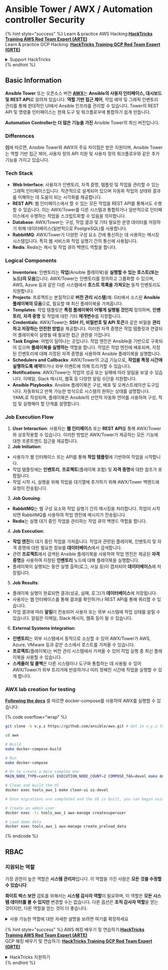 # Ansible Tower / AWX / Automation controller Security

{% hint style="success" %}
Learn & practice AWS Hacking:<img src="../.gitbook/assets/image (1) (1) (1) (1).png" alt="" data-size="line">[**HackTricks Training AWS Red Team Expert (ARTE)**](https://training.hacktricks.xyz/courses/arte)<img src="../.gitbook/assets/image (1) (1) (1) (1).png" alt="" data-size="line">\
Learn & practice GCP Hacking: <img src="../.gitbook/assets/image (2) (1).png" alt="" data-size="line">[**HackTricks Training GCP Red Team Expert (GRTE)**<img src="../.gitbook/assets/image (2) (1).png" alt="" data-size="line">](https://training.hacktricks.xyz/courses/grte)

<details>

<summary>Support HackTricks</summary>

* Check the [**subscription plans**](https://github.com/sponsors/carlospolop)!
* **Join the** 💬 [**Discord group**](https://discord.gg/hRep4RUj7f) or the [**telegram group**](https://t.me/peass) or **follow** us on **Twitter** 🐦 [**@hacktricks\_live**](https://twitter.com/hacktricks_live)**.**
* **Share hacking tricks by submitting PRs to the** [**HackTricks**](https://github.com/carlospolop/hacktricks) and [**HackTricks Cloud**](https://github.com/carlospolop/hacktricks-cloud) github repos.

</details>
{% endhint %}

## Basic Information

**Ansible Tower** 또는 오픈소스 버전 [**AWX**](https://github.com/ansible/awx)는 **Ansible의 사용자 인터페이스, 대시보드 및 REST API**로 알려져 있습니다. **역할 기반 접근 제어**, 작업 예약 및 그래픽 인벤토리 관리를 통해 현대적인 UI에서 Ansible 인프라를 관리할 수 있습니다. Tower의 REST API 및 명령줄 인터페이스는 현재 도구 및 워크플로우에 통합하기 쉽게 만듭니다.

**Automation Controller는 더 많은 기능을 가진** Ansible Tower의 최신 버전입니다.

### Differences

[**이**](https://blog.devops.dev/ansible-tower-vs-awx-under-the-hood-65cfec78db00)에 따르면, Ansible Tower와 AWX의 주요 차이점은 받은 지원이며, Ansible Tower는 역할 기반 접근 제어, 사용자 정의 API 지원 및 사용자 정의 워크플로우와 같은 추가 기능을 가지고 있습니다.

### Tech Stack

* **Web Interface**: 사용자가 인벤토리, 자격 증명, 템플릿 및 작업을 관리할 수 있는 그래픽 인터페이스입니다. 직관적으로 설계되어 있으며 자동화 작업의 상태와 결과를 이해하는 데 도움이 되는 시각화를 제공합니다.
* **REST API**: 웹 인터페이스에서 할 수 있는 모든 작업을 REST API를 통해서도 수행할 수 있습니다. 이는 AWX/Tower를 다른 시스템과 통합하거나 일반적으로 인터페이스에서 수행하는 작업을 스크립트화할 수 있음을 의미합니다.
* **Database**: AWX/Tower는 구성, 작업 결과 및 기타 필요한 운영 데이터를 저장하기 위해 데이터베이스(일반적으로 PostgreSQL)를 사용합니다.
* **RabbitMQ**: AWX/Tower가 다양한 구성 요소 간에 통신하는 데 사용하는 메시징 시스템입니다. 특히 웹 서비스와 작업 실행기 간의 통신에 사용됩니다.
* **Redis**: Redis는 캐시 및 작업 큐의 백엔드 역할을 합니다.

### Logical Components

* **Inventories**: 인벤토리는 **작업**(Ansible 플레이북)을 **실행할 수 있는 호스트(또는 노드)의 모음**입니다. AWX/Tower는 인벤토리를 정의하고 그룹화할 수 있으며, AWS, Azure 등과 같은 다른 시스템에서 **호스트 목록을 가져오는** 동적 인벤토리도 지원합니다.
* **Projects**: 프로젝트는 본질적으로 **버전 관리 시스템**(예: Git)에서 소스된 **Ansible 플레이북의 모음**으로, 필요할 때 최신 플레이북을 가져옵니다.
* **Templates**: 작업 템플릿은 **특정 플레이북이 어떻게 실행될 것인지** 정의하며, **인벤토리**, **자격 증명** 및 작업에 대한 기타 **매개변수**를 지정합니다.
* **Credentials**: AWX/Tower는 **SSH 키, 비밀번호 및 API 토큰**과 같은 비밀을 **관리하고 저장하는 안전한 방법**을 제공합니다. 이러한 자격 증명은 작업 템플릿과 연결되어 플레이북이 실행될 때 필요한 접근 권한을 가집니다.
* **Task Engine**: 마법이 일어나는 곳입니다. 작업 엔진은 Ansible을 기반으로 구축되어 있으며 **플레이북을 실행하는** 역할을 합니다. 작업은 작업 엔진에 배포되며, 지정된 인벤토리에 대해 지정된 자격 증명을 사용하여 Ansible 플레이북을 실행합니다.
* **Schedulers and Callbacks**: AWX/Tower의 고급 기능으로, **작업을 특정 시간에 실행하도록 예약**하거나 외부 이벤트에 의해 트리거할 수 있습니다.
* **Notifications**: AWX/Tower는 작업의 성공 또는 실패에 따라 알림을 보낼 수 있습니다. 이메일, Slack 메시지, 웹훅 등 다양한 알림 수단을 지원합니다.
* **Ansible Playbooks**: Ansible 플레이북은 구성, 배포 및 오케스트레이션 도구입니다. 자동화되고 반복 가능한 방식으로 시스템의 원하는 상태를 설명합니다. YAML로 작성되며, 플레이북은 Ansible의 선언적 자동화 언어를 사용하여 구성, 작업 및 실행해야 할 단계를 설명합니다.

### Job Execution Flow

1. **User Interaction**: 사용자는 **웹 인터페이스** 또는 **REST API**를 통해 AWX/Tower와 상호작용할 수 있습니다. 이러한 방법은 AWX/Tower가 제공하는 모든 기능에 대한 프론트엔드 접근을 제공합니다.
2. **Job Initiation**:
* 사용자가 웹 인터페이스 또는 API를 통해 **작업 템플릿**에 기반하여 작업을 시작합니다.
* 작업 템플릿에는 **인벤토리**, **프로젝트**(플레이북 포함) 및 **자격 증명**에 대한 참조가 포함됩니다.
* 작업 시작 시, 실행을 위해 작업을 대기열에 추가하기 위해 AWX/Tower 백엔드에 요청이 전송됩니다.
3. **Job Queuing**:
* **RabbitMQ**는 웹 구성 요소와 작업 실행기 간의 메시징을 처리합니다. 작업이 시작되면 RabbitMQ를 사용하여 작업 엔진에 메시지가 전송됩니다.
* **Redis**는 실행 대기 중인 작업을 관리하는 작업 큐의 백엔드 역할을 합니다.
4. **Job Execution**:
* **작업 엔진**이 대기 중인 작업을 가져옵니다. 작업과 관련된 플레이북, 인벤토리 및 자격 증명에 대한 필요한 정보를 **데이터베이스**에서 검색합니다.
* 관련 **프로젝트**에서 검색된 Ansible 플레이북을 사용하여 작업 엔진은 제공된 **자격 증명**을 사용하여 지정된 **인벤토리** 노드에 대해 플레이북을 실행합니다.
* 플레이북이 실행되는 동안 실행 출력(로그, 사실 등)이 캡처되어 **데이터베이스**에 저장됩니다.
5. **Job Results**:
* 플레이북 실행이 완료되면 결과(성공, 실패, 로그)가 **데이터베이스**에 저장됩니다.
* 사용자는 웹 인터페이스를 통해 결과를 확인하거나 REST API를 통해 쿼리할 수 있습니다.
* 작업 결과에 따라 **알림**이 전송되어 사용자 또는 외부 시스템에 작업 상태를 알릴 수 있습니다. 알림은 이메일, Slack 메시지, 웹훅 등이 될 수 있습니다.
6. **External Systems Integration**:
* **인벤토리**는 외부 시스템에서 동적으로 소싱할 수 있어 AWX/Tower가 AWS, Azure, VMware 등과 같은 소스에서 호스트를 가져올 수 있습니다.
* **프로젝트**(플레이북)는 버전 관리 시스템에서 가져올 수 있어 작업 실행 중 최신 플레이북을 사용할 수 있습니다.
* **스케줄러 및 콜백**은 다른 시스템이나 도구와 통합하는 데 사용될 수 있어 AWX/Tower가 외부 트리거에 반응하거나 미리 정해진 시간에 작업을 실행할 수 있게 합니다.

### AWX lab creation for testing

[**Following the docs**](https://github.com/ansible/awx/blob/devel/tools/docker-compose/README.md) 를 따르면 docker-compose를 사용하여 AWX를 실행할 수 있습니다:

{% code overflow="wrap" %}
```bash
git clone -b x.y.z https://github.com/ansible/awx.git # Get in x.y.z the latest release version

cd awx

# Build
make docker-compose-build

# Run
make docker-compose

# Or to create a more complex env
MAIN_NODE_TYPE=control EXECUTION_NODE_COUNT=2 COMPOSE_TAG=devel make docker-compose

# Clean and build the UI
docker exec tools_awx_1 make clean-ui ui-devel

# Once migrations are completed and the UI is built, you can begin using AWX. The UI can be reached in your browser at https://localhost:8043/#/home, and the API can be found at https://localhost:8043/api/v2.

# Create an admin user
docker exec -ti tools_awx_1 awx-manage createsuperuser

# Load demo data
docker exec tools_awx_1 awx-manage create_preload_data
```
{% endcode %}

## RBAC

### 지원되는 역할

가장 권한이 높은 역할은 **시스템 관리자**입니다. 이 역할을 가진 사람은 **모든 것을 수정할 수 있습니다**.

**화이트 박스 보안** 검토를 위해서는 **시스템 감사자 역할**이 필요하며, 이 역할은 **모든 시스템 데이터를 볼 수 있지만** 변경할 수는 없습니다. 다른 옵션은 **조직 감사자 역할**을 얻는 것이지만, 다른 역할을 얻는 것이 더 좋습니다.

<details>

<summary>사용 가능한 역할에 대한 자세한 설명을 보려면 여기를 확장하세요</summary>

1. **시스템 관리자**:
* 시스템의 모든 리소스에 접근하고 수정할 수 있는 슈퍼유저 역할입니다.
* 모든 조직, 팀, 프로젝트, 인벤토리, 작업 템플릿 등을 관리할 수 있습니다.
2. **시스템 감사자**:
* 이 역할을 가진 사용자는 모든 시스템 데이터를 볼 수 있지만 변경할 수는 없습니다.
* 이 역할은 준수 및 감독을 위해 설계되었습니다.
3. **조직 역할**:
* **관리자**: 조직의 리소스에 대한 전체 제어.
* **감사자**: 조직의 리소스에 대한 보기 전용 접근.
* **회원**: 특정 권한 없이 조직의 기본 회원.
* **실행**: 조직 내에서 작업 템플릿을 실행할 수 있습니다.
* **읽기**: 조직의 리소스를 볼 수 있습니다.
4. **프로젝트 역할**:
* **관리자**: 프로젝트를 관리하고 수정할 수 있습니다.
* **사용**: 작업 템플릿에서 프로젝트를 사용할 수 있습니다.
* **업데이트**: SCM(소스 제어)을 사용하여 프로젝트를 업데이트할 수 있습니다.
5. **인벤토리 역할**:
* **관리자**: 인벤토리를 관리하고 수정할 수 있습니다.
* **Ad Hoc**: 인벤토리에서 Ad Hoc 명령을 실행할 수 있습니다.
* **업데이트**: 인벤토리 소스를 업데이트할 수 있습니다.
* **사용**: 작업 템플릿에서 인벤토리를 사용할 수 있습니다.
* **읽기**: 보기 전용 접근.
6. **작업 템플릿 역할**:
* **관리자**: 작업 템플릿을 관리하고 수정할 수 있습니다.
* **실행**: 작업을 실행할 수 있습니다.
* **읽기**: 보기 전용 접근.
7. **자격 증명 역할**:
* **관리자**: 자격 증명을 관리하고 수정할 수 있습니다.
* **사용**: 작업 템플릿이나 기타 관련 리소스에서 자격 증명을 사용할 수 있습니다.
* **읽기**: 보기 전용 접근.
8. **팀 역할**:
* **회원**: 팀의 일원이지만 특정 권한이 없습니다.
* **관리자**: 팀의 구성원 및 관련 리소스를 관리할 수 있습니다.
9. **워크플로우 역할**:
* **관리자**: 워크플로우를 관리하고 수정할 수 있습니다.
* **실행**: 워크플로우를 실행할 수 있습니다.
* **읽기**: 보기 전용 접근.

</details>

{% hint style="success" %}
AWS 해킹 배우기 및 연습하기:<img src="../.gitbook/assets/image (1) (1) (1) (1).png" alt="" data-size="line">[**HackTricks Training AWS Red Team Expert (ARTE)**](https://training.hacktricks.xyz/courses/arte)<img src="../.gitbook/assets/image (1) (1) (1) (1).png" alt="" data-size="line">\
GCP 해킹 배우기 및 연습하기: <img src="../.gitbook/assets/image (2) (1).png" alt="" data-size="line">[**HackTricks Training GCP Red Team Expert (GRTE)**<img src="../.gitbook/assets/image (2) (1).png" alt="" data-size="line">](https://training.hacktricks.xyz/courses/grte)

<details>

<summary>HackTricks 지원하기</summary>

* [**구독 계획**](https://github.com/sponsors/carlospolop) 확인하기!
* **💬 [**Discord 그룹**](https://discord.gg/hRep4RUj7f) 또는 [**텔레그램 그룹**](https://t.me/peass)에 참여하거나 **Twitter** 🐦 [**@hacktricks\_live**](https://twitter.com/hacktricks_live)**를 팔로우하세요.**
* **[**HackTricks**](https://github.com/carlospolop/hacktricks) 및 [**HackTricks Cloud**](https://github.com/carlospolop/hacktricks-cloud) 깃허브 리포지토리에 PR을 제출하여 해킹 팁을 공유하세요.**

</details>
{% endhint %}
